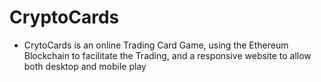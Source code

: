 # CryptoCards
  - CrytoCards is an online Trading Card Game, using the Ethereum Blockchain to facilitate the Trading, and a responsive website to allow both desktop and mobile play
